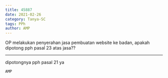 ```yaml
---
title: 45887
date: 2021-02-26
category: Tanya-SC
tags: PPh
author: AMP
---
```


OP melakukan penyerahan jasa pembuatan website ke badan, apakah dipotong pph pasal 23 atas jasa??

---

dipotongnya pph pasal 21 ya

`AMP`
